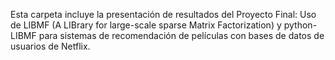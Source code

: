 Esta carpeta incluye la presentación de resultados del Proyecto Final: Uso de LIBMF (A LIBrary for large-scale sparse Matrix Factorization) y python-LIBMF para sistemas de recomendación de películas con bases de datos de usuarios de Netflix.